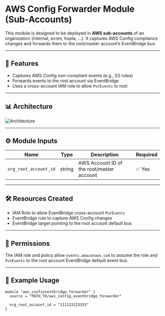 # AWS Config Forwarder Module (Sub-Accounts)

This module is designed to be deployed in **AWS sub-accounts** of an organization (internal, ecom, hopla, ...). It captures AWS Config compliance changes and forwards them to the root/master account’s EventBridge bus.

---

## 📌 Features

- Captures AWS Config non-compliant events (e.g., S3 rules)
- Forwards events to the root account via EventBridge
- Uses a cross-account IAM role to allow `PutEvents` to root

---

## 📊 Architecture

![Architecture](./diagram.png)

---

## ⚙️ Module Inputs

| Name                    | Type   | Description                                  | Required |
|-------------------------|--------|----------------------------------------------|----------|
| `org_root_account_id`   | string | AWS Account ID of the root/master account    | ✅ Yes   |

---

## 🛠️ Resources Created

- IAM Role to allow EventBridge cross-account `PutEvents`
- EventBridge rule to capture AWS Config changes
- EventBridge target pointing to the root account default bus

---

## 🔐 Permissions

The IAM role and policy allow `events.amazonaws.com` to assume the role and `PutEvents` to the root account EventBridge default event bus.

---

## 📎 Example Usage

```hcl
module "aws_confieventbridge_forwarder" {
  source = "PATH_TO/aws_config_eventbridge_forwarder"

  org_root_account_id = "111122223333"
}
```
